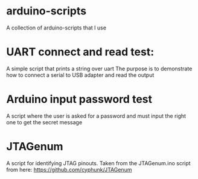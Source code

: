 # arduino-scripts
A collection of arduino-scripts that I use

# UART connect and read test:
A simple script that prints a string over uart
The purpose is to demonstrate how to connect a serial to USB adapter and read the output

# Arduino input password test
A script where the user is asked for a password and must input the right one to get the secret message

# JTAGenum
A script for identifying JTAG pinouts.
Taken from the JTAGenum.ino script from here:
https://github.com/cyphunk/JTAGenum
